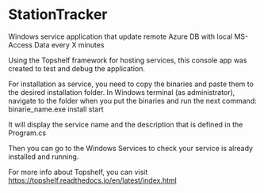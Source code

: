 # StationTracker
Windows service application that update remote Azure DB with local MS-Access Data every X minutes

Using the Topshelf framework for hosting services, this console app was created to test and debug the application.

For installation as service, you need to copy the binaries and paste them to the desired installation folder.
In Windows terminal (as administrator), navigate to the folder when you put the binaries and run the next command:
  binarie_name.exe install start

It will display the service name and the description that is defined in the Program.cs 

Then you can go to the Windows Services to check your service is already installed and running.

For more info about Topshelf, you can visit https://topshelf.readthedocs.io/en/latest/index.html
